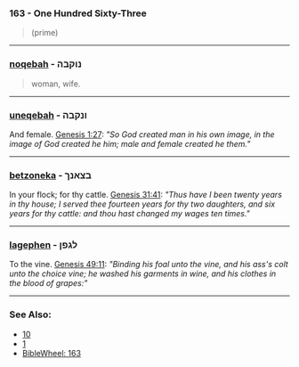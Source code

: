 ### 163 - One Hundred Sixty-Three
> (prime)

---

### [noqebah](/keys/NVQBH) - נוקבה
> woman, wife.

---

### [uneqebah](/keys/VNQBH) - ונקבה
And female. [Genesis 1:27](https://biblehub.com/genesis/1-27.htm): *"So God created man in his own image, in the image of God created he him; male and female created he them."*

---

### [betzoneka](/keys/BTzANK) - בצאנך
In your flock; for thy cattle. [Genesis 31:41](https://biblehub.com/genesis/31-41.htm): *"Thus have I been twenty years in thy house; I served thee fourteen years for thy two daughters, and six years for thy cattle: and thou hast changed my wages ten times."*

---

### [lagephen](/keys/LGPN) - לגפן
To the vine. [Genesis 49:11](https://biblehub.com/genesis/49-11.htm): *"Binding his foal unto the vine, and his ass's colt unto the choice vine; he washed his garments in wine, and his clothes in the blood of grapes:"*

---

### See Also:

- [10](10)
- [1](1)
- [BibleWheel: 163](https://www.biblewheel.com/GR/GR_Database.php?SearchBy_Gematria=163)
